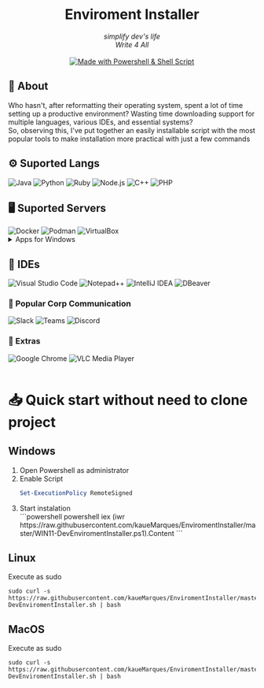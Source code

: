 <div align="center">
  <h1>Enviroment Installer</h1>
  <i>simplify dev's life 
  <br>Write 4 All </i>
 <br>
 <br>
 <a href="https://github.com/kaueMarques/EnviromentInstaller">
  <img src="https://img.shields.io/badge/Made%20with-Powershell%20%26%20Shell%20Script-396E42?style=for-the-badge" alt="Made with Powershell & Shell Script">
</a>
</div>



<div align="left">
  <h2>📃 About</h2>
  <span>Who hasn't, after reformatting their operating system, spent a lot of time setting up a productive environment? Wasting time downloading support for multiple languages, various IDEs, and essential systems?
<br>
So, observing this, I've put together an easily installable script with the most popular tools to make installation more practical with just a few commands</span>
</div>


<div>
<h2>⚙️ Suported Langs</h3>
<div align="left">

<img src="https://img.shields.io/badge/Java-ED8B00?style=for-the-badge&logo=openjdk&logoColor=white" alt="Java"> 
<img src="https://img.shields.io/badge/Python-3776AB?style=for-the-badge&logo=python&logoColor=white" alt="Python"> 
<img src="https://img.shields.io/badge/Ruby-CC342D?style=for-the-badge&logo=ruby&logoColor=white" alt="Ruby"> 
<img src="https://img.shields.io/badge/Node.js-339933?style=for-the-badge&logo=node.js&logoColor=white" alt="Node.js"> 
<img src="https://img.shields.io/badge/C++-00599C?style=for-the-badge&logo=c%2B%2B&logoColor=white" alt="C++">
<img src="https://img.shields.io/badge/PHP-777BB4?style=for-the-badge&logo=php&logoColor=white" alt="PHP">
 
</div>

<div align="left">
 <h2>🖥️ Suported Servers</h3>
  <img src="https://img.shields.io/badge/Docker-2496ED?style=for-the-badge&logo=docker&logoColor=white" alt="Docker">
  <img src="https://img.shields.io/badge/Podman-553E56?style=for-the-badge&logo=podman&logoColor=white" alt="Podman">
  <img src="https://img.shields.io/badge/VirtualBox-183A61?style=for-the-badge&logo=virtualbox&logoColor=white" alt="VirtualBox">

<details>
<summary>Apps for Windows</summary>
<ol>
  <img src="https://img.shields.io/badge/MobaXterm-000000?style=for-the-badge&logo=mobaxterm&logoColor=white" alt="MobaXterm">
  <img src="https://img.shields.io/badge/XAMPP-FB7A24?style=for-the-badge&logo=xampp&logoColor=white" alt="XAMPP">
  <img src="https://img.shields.io/badge/Laragon-00A79D?style=for-the-badge&logo=laragon&logoColor=white" alt="Laragon">
</ol>
</details>

  
</div>


<div align="left">
 <h2>📝 IDEs</h3>  
<img src="https://img.shields.io/badge/VS_Code-007ACC?style=for-the-badge&logo=visual-studio-code&logoColor=white" alt="Visual Studio Code"> 
<img src="https://img.shields.io/badge/Notepad++-90E59A?style=for-the-badge&logo=notepad%2B%2B&logoColor=white" alt="Notepad++"> 
<img src="https://img.shields.io/badge/IntelliJ_IDEA-000000?style=for-the-badge&logo=intellij-idea&logoColor=white" alt="IntelliJ IDEA"> 
<img src="https://img.shields.io/badge/DBeaver-1075A1?style=for-the-badge&logo=dbeaver&logoColor=white" alt="DBeaver">
</div>
 
<div align="left">
  <h3>💬 Popular Corp Communication</h3>
  <img src="https://img.shields.io/badge/Slack-4A154B?style=for-the-badge&logo=slack&logoColor=white" alt="Slack"> 
  <img src="https://img.shields.io/badge/Teams-6264A7?style=for-the-badge&logo=microsoft-teams&logoColor=white" alt="Teams"> 
   <img src="https://img.shields.io/badge/Discord-5865F2?style=for-the-badge&logo=discord&logoColor=white" alt="Discord"> 
</div>

</div>
 
<div align="left">
  <h3>🧩 Extras</h3>
  <img src="https://img.shields.io/badge/Chrome-4285F4?style=for-the-badge&logo=google-chrome&logoColor=white" alt="Google Chrome">
  <img src="https://img.shields.io/badge/VLC%20Media%20Player-FF8800?style=for-the-badge&logo=vlc-media-player&logoColor=white" alt="VLC Media Player">

</div>

<br>
<div aling="left">
 <h1>📥 Quick start without need to clone project</h1>

<h2>Windows</h2>
<ol>
  
  <li>Open Powershell as administrator</li>
  <li>Enable Script</li>

 ```powershell
 Set-ExecutionPolicy RemoteSigned
```

 <li>Start instalation</li>
```powershell
powershell iex (iwr https://raw.githubusercontent.com/kaueMarques/EnviromentInstaller/master/WIN11-DevEnviromentInstaller.ps1).Content
```
 </ol>

<h2>Linux</h2>
<p>Execute as sudo</p>

```shell
sudo curl -s https://raw.githubusercontent.com/kaueMarques/EnviromentInstaller/master/Linux-DevEnviromentInstaller.sh | bash
```


<h2>MacOS</h2>
<p>Execute as sudo</p>

```shell
sudo curl -s https://raw.githubusercontent.com/kaueMarques/EnviromentInstaller/master/MacOS-DevEnviromentInstaller.sh | bash
```

</div>
